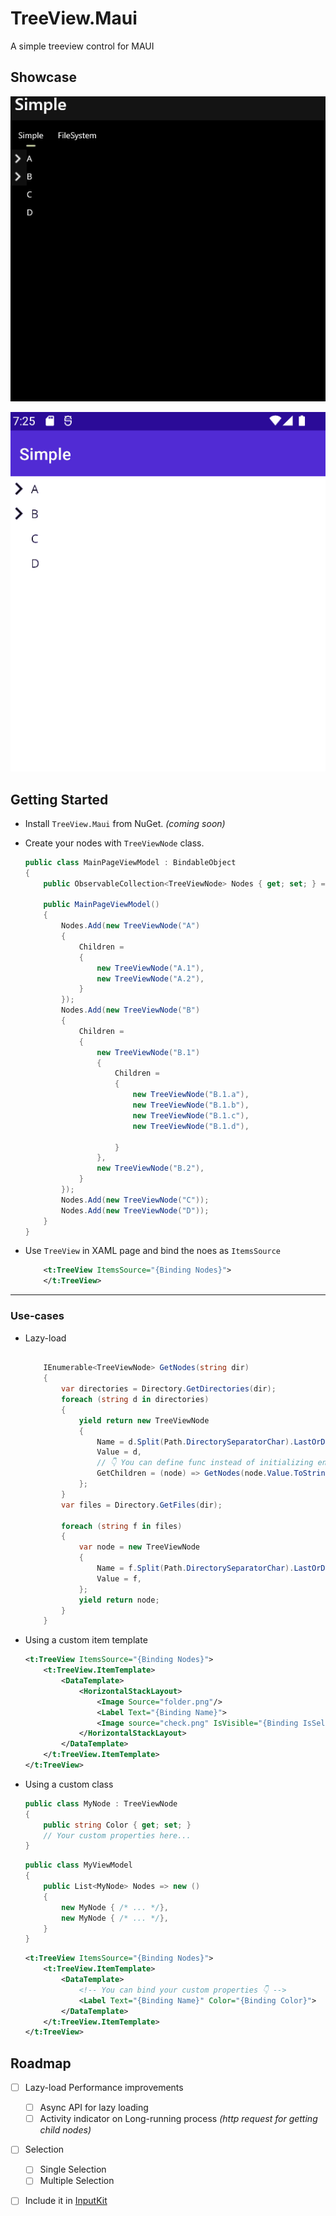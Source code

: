 # TreeView.Maui
 A simple treeview control for MAUI

## Showcase

![](art/windows-demo.gif)

![](art/android-demo.gif)


## Getting Started

- Install `TreeView.Maui` from NuGet. _(coming soon)_

- Create your nodes with `TreeViewNode` class.

    ```csharp
    public class MainPageViewModel : BindableObject
    {
        public ObservableCollection<TreeViewNode> Nodes { get; set; } = new();

        public MainPageViewModel()
        {
            Nodes.Add(new TreeViewNode("A")
            {
                Children =
                {
                    new TreeViewNode("A.1"),
                    new TreeViewNode("A.2"),
                }
            });
            Nodes.Add(new TreeViewNode("B")
            {
                Children =
                {
                    new TreeViewNode("B.1")
                    {
                        Children =
                        {
                            new TreeViewNode("B.1.a"),
                            new TreeViewNode("B.1.b"),
                            new TreeViewNode("B.1.c"),
                            new TreeViewNode("B.1.d"),

                        }
                    },
                    new TreeViewNode("B.2"),
                }
            });
            Nodes.Add(new TreeViewNode("C"));
            Nodes.Add(new TreeViewNode("D"));
        }
    }
    ```

- Use `TreeView` in XAML page and bind the noes as `ItemsSource`

    ```xml
        <t:TreeView ItemsSource="{Binding Nodes}">
        </t:TreeView>
    ```

---

### Use-cases

- Lazy-load

    ```csharp

        IEnumerable<TreeViewNode> GetNodes(string dir)
        {
            var directories = Directory.GetDirectories(dir);
            foreach (string d in directories)
            {
                yield return new TreeViewNode
                {
                    Name = d.Split(Path.DirectorySeparatorChar).LastOrDefault(),
                    Value = d,
                    // 👇 You can define func instead of initializing entire tree.
                    GetChildren = (node) => GetNodes(node.Value.ToString())
                };
            }
            var files = Directory.GetFiles(dir);

            foreach (string f in files)
            {
                var node = new TreeViewNode
                {
                    Name = f.Split(Path.DirectorySeparatorChar).LastOrDefault(),
                    Value = f,
                };
                yield return node;
            }
        }
    ```

- Using a custom item template

    ```xml
    <t:TreeView ItemsSource="{Binding Nodes}">
        <t:TreeView.ItemTemplate>
            <DataTemplate>
                <HorizontalStackLayout>
                    <Image Source="folder.png"/>
                    <Label Text="{Binding Name}">
                    <Image source="check.png" IsVisible="{Binding IsSelected}">
                </HorizontalStackLayout>
            </DataTemplate>
        </t:TreeView.ItemTemplate>
    </t:TreeView>
    ```

- Using a custom class

    ```csharp
    public class MyNode : TreeViewNode
    {
        public string Color { get; set; }
        // Your custom properties here...
    }
    ```

    ```csharp
    public class MyViewModel
    {
        public List<MyNode> Nodes => new ()
        {
            new MyNode { /* ... */},
            new MyNode { /* ... */},
        }
    }
    ```

    ```xml
    <t:TreeView ItemsSource="{Binding Nodes}">
        <t:TreeView.ItemTemplate>
            <DataTemplate>
                <!-- You can bind your custom properties 👇 -->
                <Label Text="{Binding Name}" Color="{Binding Color}">
            </DataTemplate>
        </t:TreeView.ItemTemplate>
    </t:TreeView>
    ```


## Roadmap

- [ ] Lazy-load Performance improvements
  - [ ] Async API for lazy loading
  - [ ] Activity indicator on Long-running process _(http request for getting child nodes)_
- [ ] Selection
  - [ ] Single Selection
  - [ ] Multiple Selection
- [ ] Include it in [InputKit](https://github.com/enisn/Xamarin.Forms.InputKit)

